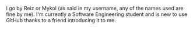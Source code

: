 I go by Reiz or Mykol (as said in my username, any of the names used are fine by me). I'm currently a Software Engineering student and is new to use GitHub thanks to a friend introducing it to me.
